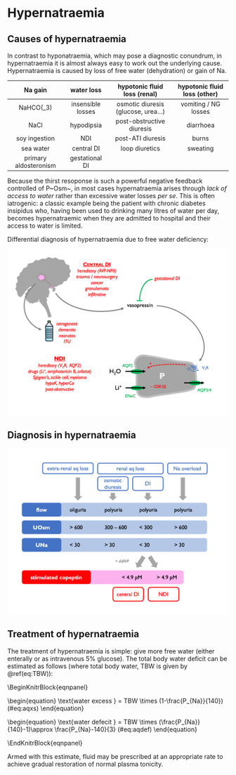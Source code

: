 # Hypernatraemia

## Causes of hypernatraemia    

In contrast to hyponatraemia, which may pose a diagnostic conundrum, in hypernatraemia it is almost always easy to work out the underlying cause.  Hypernatraemia is caused by loss of free water (dehydration) or gain of Na.  


|        Na gain        |    water loss     |   hypotonic fluid loss (renal)    | hypotonic fluid loss (other) |
|:---------------------:|:-----------------:|:---------------------------------:|:----------------------------:|
|      NaHCO\(_3\)      | insensible losses | osmotic diuresis (glucose, urea…) |     vomiting / NG losses     |
|         NaCl          |    hypodipsia     |     post-obstructive diuresis     |          diarrhoea           |
|     soy ingestion     |        NDI        |         post-ATI diuresis         |            burns             |
|       sea water       |    central DI     |          loop diuretics           |           sweating           |
| primary aldosteronism |  gestational DI   |                                   |                              |

Because the thirst resoponse is such a powerful negative feedback controlled of P~Osm~, in most cases hypernatraemia arises through *lack of access to water* rather than excessive water losses *per se*.  This is often iatrogenic: a classic example being the patient with chronic diabetes insipidus who, having been used to drinking many litres of water per day, becomes hypernatraemic when they are admitted to hospital and their access to water is limited.  

Differential diagnosis of hypernatraemia due to free water deficiency:  

![](figures/hyperNa_causes.png)

## Diagnosis in hypernatraemia

![](figures/hyperNa_algorithm.png)

## Treatment of hypernatraemia  

The treatment of hypernatraemia is simple: give more free water (either enterally or as intravenous 5% glucose).  The total body water deficit can be estimated as follows (where total body water, TBW is given by \@ref(eq:TBW)):

\BeginKnitrBlock{eqnpanel}<div class="eqnpanel">
\begin{equation}
  \text{water excess } = TBW \times (1-\frac{P_{Na}}{140})
  (\#eq:aqxs)
\end{equation}

\begin{equation}
  \text{water defecit } = TBW \times (\frac{P_{Na}}{140}-1)\approx \frac{P_{Na}-140}{3}
  (\#eq:aqdef)
\end{equation}
</div>\EndKnitrBlock{eqnpanel}

Armed with this estimate, fluid may be prescribed at an appropriate rate to achieve gradual restoration of normal plasma tonicity.  
